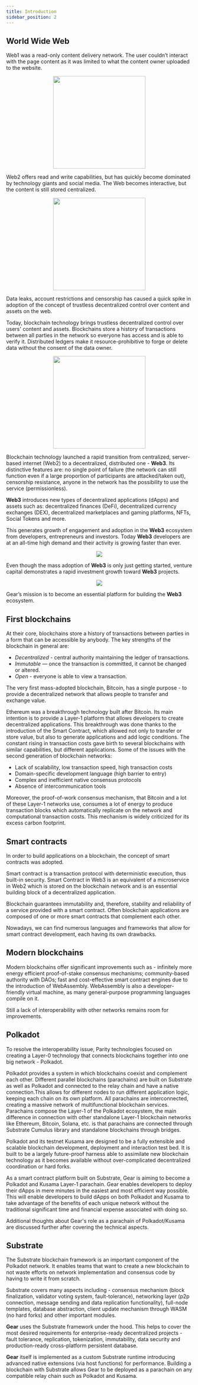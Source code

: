 ```yaml
---
title: Introduction
sidebar_position: 2
---
```


## World Wide Web

Web1 was a read-only content delivery network. The user couldn’t interact with the page content as it was limited to what the content owner uploaded to the website.

<center><img src="./img/web1.png" width="250" /></center>

Web2 offers read and write capabilities, but has quickly become dominated by technology giants and social media. The Web becomes interactive, but the content is still stored centralized.

<center><img src="./img/web2.png" width="250" /></center>

Data leaks, account restrictions and censorship has caused a quick spike in adoption of the concept of trustless decentralized control over content and assets on the web.

Today, blockchain technology brings trustless decentralized control over users' content and assets. Blockchains store a history of transactions between all parties in the network so everyone has access and is able to verify it. Distributed ledgers make it resource-prohibitive to forge or delete data without the consent of the data owner.

<center><img src="./img/web3.png" width="250" /></center>

Blockchain technology launched a rapid transition from centralized, server-based internet (Web2) to a decentralized, distributed one - **Web3**. Its distinctive features are: no single point of failure (the network can still function even if a large proportion of participants are attacked/taken out), censorship resistance, anyone in the network has the possibility to use the service (permissionless).

**Web3** introduces new types of decentralized applications (dApps) and assets such as: decentralized finances (DeFi), decentralized currency exchanges (DEX), decentralized marketplaces and gaming platforms, NFTs, Social Tokens and more.

This generates growth of engagement and adoption in the **Web3** ecosystem from developers, entrepreneurs and investors. Today **Web3** developers are at an all-time high demand and their activity is growing faster than ever.

<center><img src="./img/web3-devs.png" /></center>

Even though the mass adoption of **Web3** is only just getting started, venture capital demonstrates a rapid investment growth toward **Web3** projects.

<center><img src="./img/crypto-invest.png" /></center>

Gear’s mission is to become an essential platform for building the **Web3** ecosystem.

## First blockchains

At their core, blockchains store a history of transactions between parties in a form that can be accessible by anybody. The key strengths of the blockchain in general are:

- _Decentralized_ - central authority maintaining the ledger of transactions.
- _Immutable_ — once the transaction is committed, it cannot be changed or altered.
- _Open_ - everyone is able to view a transaction.

The very first mass-adopted blockchain, Bitcoin, has a single purpose - to provide a decentralized network that allows people to transfer and exchange value.

Ethereum was a breakthrough technology built after Bitcoin. Its main intention is to provide a Layer-1 platform that allows developers to create decentralized applications. This breakthrough was done thanks to the introduction of the Smart Contract, which allowed not only to transfer or store value, but also to generate applications and add logic conditions. The constant rising in transaction costs gave birth to several blockchains with similar capabilities, but different applications.
Some of the issues with the second generation of blockchain networks:

- Lack of scalability, low transaction speed, high transaction costs
- Domain-specific development language (high barrier to entry)
- Complex and inefficient native consensus protocols
- Absence of intercommunication tools

Moreover, the proof-of-work consensus mechanism, that Bitcoin and a lot of these Layer-1 networks use, consumes a lot of energy to produce transaction blocks which automatically replicate on the network and computational transaction costs. This mechanism is widely criticized for its excess carbon footprint.

## Smart contracts

In order to build applications on a blockchain, the concept of smart contracts was adopted.

Smart contract is a transaction protocol with deterministic execution, thus built-in security. Smart Contract in Web3 is an equivalent of a microservice in Web2 which is stored on the blockchain network and is an essential building block of a decentralized application.

Blockchain guarantees immutability and, therefore, stability and reliability of a service provided with a smart contract. Often blockchain applications are composed of one or more smart contracts that complement each other.

Nowadays, we can find numerous languages and frameworks that allow for smart contract development, each having its own drawbacks.

## Modern blockchains

Modern blockchains offer significant improvements such as - infinitely more energy efficient proof-of-stake consensus mechanisms; community-based authority with DAOs;
fast and cost-effective smart contract engines due to the introduction of WebAssembly. WebAssembly is also a developer-friendly virtual machine, as many general-purpose programming languages compile on it.

Still a lack of interoperability with other networks remains room for improvements.

## Polkadot

To resolve the interoperability issue, Parity technologies focused on creating a Layer-0 technology that connects blockchains together into one big network - Polkadot.

Polkadot provides a system in which blockchains coexist and complement each other.
Different parallel blockchains (parachains) are built on Substrate as well as Polkadot and connected to the relay chain and have a native connection.This allows for different nodes to run different application logic, keeping each chain on its own platform. All parachains are interconnected, creating a massive network of multifunctional blockchain services. Parachains compose the Layer-1 of the Polkadot ecosystem, the main difference in connection with other standalone Layer-1 blockchain networks like Ethereum, Bitcoin, Solana, etc. is that parachains are connected through Substrate Cumulus library and standalone blockchains through bridges.

Polkadot and its testnet Kusama are designed to be a fully extensible and scalable blockchain development, deployment and interaction test bed. It is built to be a largely future-proof harness able to assimilate new blockchain technology as it becomes available without over-complicated decentralized coordination or hard forks.

As a smart contract platform built on Substrate, Gear is aiming to become a Polkadot and Kusama Layer-1 parachain. Gear enables developers to deploy their dApps in mere minutes in the easiest and most efficient way possible. This will enable developers to build dApps on both Polkadot and Kusama to take advantage of the benefits of each unique network without the traditional significant time and financial expense associated with doing so.

Additional thoughts about Gear's role as a parachain of Polkadot/Kusama are discussed further after covering the technical aspects.

## Substrate

The Substrate blockchain framework is an important component of the Polkadot network. It enables teams that want to create a new blockchain to not waste efforts on network implementation and consensus code by having to write it from scratch.

Substrate covers many aspects including - consensus mechanism (block finalization, validator voting system, fault-tolerance), networking layer (p2p connection, message sending and data replication functionality), full-node templates, database abstraction, client update mechanism through WASM (no hard forks) and other important modules.

**Gear** uses the Substrate framework under the hood. This helps to cover the most desired requirements for enterprise-ready decentralized projects - fault tolerance, replication, tokenization, immutability, data security and production-ready cross-platform persistent database.

**Gear** itself is implemented as a custom Substrate runtime introducing advanced native extensions (via host functions) for performance. Building a blockchain with Substrate allows Gear to be deployed as a parachain on any compatible relay chain such as Polkadot and Kusama.
